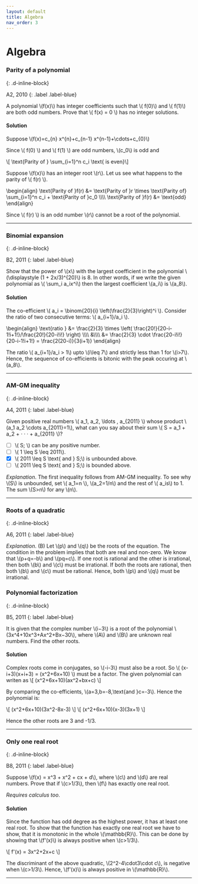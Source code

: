 ```yaml
---
layout: default
title: Algebra
nav_order: 3
---
```



# Algebra



### Parity of a polynomial
{: .d-inline-block}

A2, 2010
{: .label .label-blue}


A polynomial \\(f(x)\\) has integer coefficients such that \\( f(0)\\) and \\( f(1)\\) are both odd numbers.
Prove that \\( f(x) = 0 \\) has no integer solutions.

#### Solution

Suppose \\(f(x)=c_{n} x^{n}+c_{n-1} x^{n-1}+\cdots+c_{0}\\)

Since \\( f(0) \\) and \\( f(1) \\) are odd numbers, \\(c_0\\) is odd and

\\[ \text{Parity of } \sum_{i=1}^n c_i \text{ is even}\\]


Suppose \\(f(x)\\) has an integer root \\(r\\). Let us see what happens to the parity of \\( f(r) \\).

\begin{align}
\text{Parity of }f(r) &= \text{Parity of }r \times \text{Parity of} \sum_{i=1}^n c_i  + \text{Parity of }c_0 \\\\\\\\
\text{Parity of }f(r) &= \text{odd}
\end{align}

Since \\( f(r) \\) is an odd number \\(r\\) cannot be a root of the polynomial.

---


### Binomial expansion
{: .d-inline-block}

B2, 2011
{: label .label-blue}

Show that the power of \\(x\\) with the largest coefficient in the polynomial \\(\displaystyle (1 + 2x/3)^{20}\\) is 8. In other words, if
we write the given polynomial as \\( \sum_i a_ix^i\\) then the largest coefficient \\(a_i\\) is \\(a_8\\).


#### Solution

The co-efficient \\( a_i = \binom{20}{i} \left(\frac{2}{3}\right)^i \\). Consider the ratio of two consecutive terms: \\( a_{i+1}/a_i \\).

\begin{align}
\text{ratio } &= \frac{2}{3} \times \left(  \frac{20!}{20-i-1!i+1!}/\frac{20!}{20-i!i!} \right) \\\\\\\\
&\\\\\\\\
  &= \frac{2}{3} \cdot \frac{20-i!i!}{20-i-1!i+1!} = \frac{2(20-i)}{3(i+1)}
\end{align}


The ratio \\( a_{i+1}/a_i > 1\\) upto \\(i\leq 7\\) and strictly less than 1 for \\(i>7\\). Hence, the sequence of co-efficients is bitonic with the peak occuring at \\(a_8\\).

---

### AM-GM inequality
{: .d-inline-block}

A4, 2011
{: label .label-blue}

Given positive real numbers \\( a_1, a_2, \ldots , a_{2011} \\) whose product \\(a_1 a_2 \cdots a_{2011}=1\\),
what can you say about their sum \\( S = a_1 + a_2 + · · · + a_{2011} \\)?

- [ ] \\( S\; \\) can be any positive number.
- [ ] \\( 1 \leq S \leq 2011\\).
- [x] \\( 2011 \leq  S \text{ and }  S\;\\) is unbounded above.
- [ ] \\( 2011 \leq  S \text{ and }  S\;\\) is bounded above.

*Explanation*. The first inequality follows from AM-GM inequality. To see why \\(S\\) is unbounded, set
\\( a_1=n \\), \\(a_2=1/n\\) and the rest of \\( a_is\\) to 1. The sum \\(S>n\\) for any \\(n\\).


---

### Roots of a quadratic
{: .d-inline-block}

A6, 2011
{: label .label-blue}


*Explanation*. (B) Let \\(p\\) and \\(q\\) be the roots of the equation. The condition in the problem implies that both are real and non-zero. We know that \\(p+q=-b\\) and \\(pq=c\\).
If one root is rational and the other is irrational, then both \\(b\\) and \\(c\\) must be irrational. If both the roots are rational, then both \\(b\\) and \\(c\\) must be rational. Hence, both \\(p\\) and \\(q\\) must be irrational.




### Polynomial factorization
{: .d-inline-block}

B5, 2011
{: label .label-blue}

It is given that the complex number \\(i−3\\) is a root of the polynomial \\(3x^4+10x^3+Ax^2+Bx−30\\),
where \\(A\\) and \\(B\\) are unknown real numbers.  Find the other roots.

#### Solution

Complex roots come in conjugates, so \\(-i-3\\) must also be a root. So \\( (x-i+3)(x+i+3) = (x^2+6x+10) \\) must be a factor. The given
polynomial can writen as
\\[ (x^2+6x+10)(ax^2+bx+c) \\]

By comparing the co-efficients, \\(a=3,b=-8,\text{and }c=-3\\). Hence the polynomial is:

\\[ (x^2+6x+10)(3x^2-8x-3) \\]
\\[ (x^2+6x+10)(x-3)(3x+1) \\]

Hence the other roots are 3 and -1/3.


---


### Only one real root
{: .d-inline-block}

B8, 2011
{: label .label-blue}




Suppose \\(f(x) = x^3 + x^2 + cx + d\\), where \\(c\\) and \\(d\\) are real numbers. Prove that if \\(c>1/3\\),
then \\(f\\) has exactly one real root.

*Requires calculus too*.

#### Solution

Since the function has odd degree as the highest power, it has at least one
real root. To show that the function has exactly one real root
we have to show, that it is monotonic in the whole \\(\mathbb{R}\\).
This can be done by showing that \\(f'(x)\\) is always positive when \\(c>1/3\\).

\\[ f'(x) = 3x^2+2x+c \\]

The discriminant of the above quadratic, \\(2^2-4\cdot3\cdot c\\), is negative when \\(c>1/3\\).
Hence, \\(f'(x)\\) is always positive in \\(\mathbb{R}\\).


---


